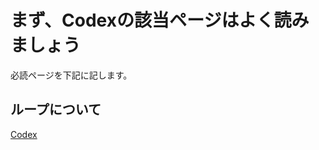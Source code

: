 # まず、Codexの該当ページはよく読みましょう
必読ページを下記に記します。

## ループについて
[Codex](https://wpdocs.osdn.jp/%E3%83%AB%E3%83%BC%E3%83%97)
